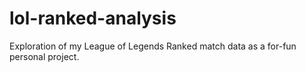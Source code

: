 # lol-ranked-analysis
Exploration of my League of Legends Ranked match data as a for-fun personal project.
